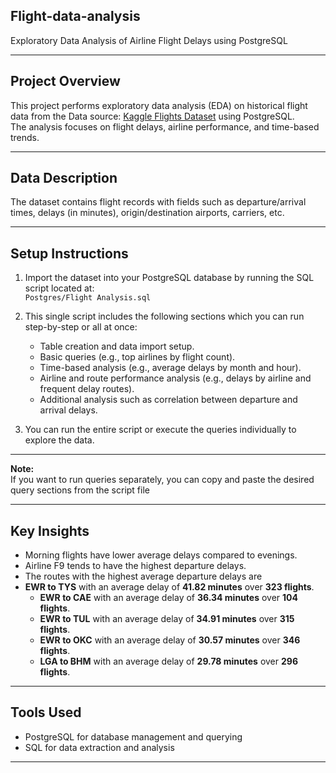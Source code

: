 ## Flight-data-analysis
Exploratory Data Analysis of Airline Flight Delays using PostgreSQL

---
## Project Overview 
This project performs exploratory data analysis (EDA) on historical flight data from the Data source: [Kaggle Flights Dataset](https://www.kaggle.com/datasets/mahoora00135/flights) using PostgreSQL.  
The analysis focuses on flight delays, airline performance, and time-based trends.

---
## Data Description 
The dataset contains flight records with fields such as departure/arrival times, delays (in minutes), origin/destination airports, carriers, etc.

---
## Setup Instructions
1. Import the dataset into your PostgreSQL database by running the SQL script located at:  
   `Postgres/Flight Analysis.sql`
   
3. This single script includes the following sections which you can run step-by-step or all at once:

   - Table creation and data import setup.
   - Basic queries (e.g., top airlines by flight count).
   - Time-based analysis (e.g., average delays by month and hour).
   - Airline and route performance analysis (e.g., delays by airline and frequent delay routes).
   - Additional analysis such as correlation between departure and arrival delays.

4. You can run the entire script or execute the queries individually to explore the data.

---

**Note:**  
If you want to run queries separately, you can copy and paste the desired query sections from the script file

---

## Key Insights
- Morning flights have lower average delays compared to evenings.
- Airline F9 tends to have the highest departure delays.
- The routes with the highest average departure delays are
- **EWR to TYS** with an average delay of **41.82 minutes** over **323 flights**.
  - **EWR to CAE** with an average delay of **36.34 minutes** over **104 flights**.
  - **EWR to TUL** with an average delay of **34.91 minutes** over **315 flights**.
  - **EWR to OKC** with an average delay of **30.57 minutes** over **346 flights**.
  - **LGA to BHM** with an average delay of **29.78 minutes** over **296 flights**.
---

## Tools Used

- PostgreSQL for database management and querying  
- SQL for data extraction and analysis
- ---
